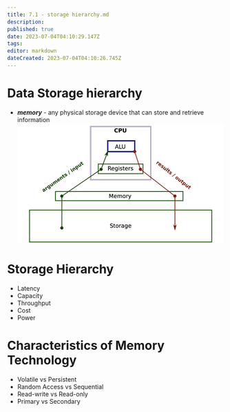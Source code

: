 ```yaml
---
title: 7.1 - storage hierarchy.md
description: 
published: true
date: 2023-07-04T04:10:29.147Z
tags: 
editor: markdown
dateCreated: 2023-07-04T04:10:26.745Z
---
```


# Data Storage hierarchy
- ***memory*** - any physical storage device that can store and retrieve information
![](/images/20221110103506.png)

# Storage Hierarchy
- Latency
- Capacity
- Throughput
- Cost
- Power

# Characteristics of Memory Technology
- Volatile vs Persistent
- Random Access vs Sequential
- Read-write vs Read-only
- Primary vs Secondary
